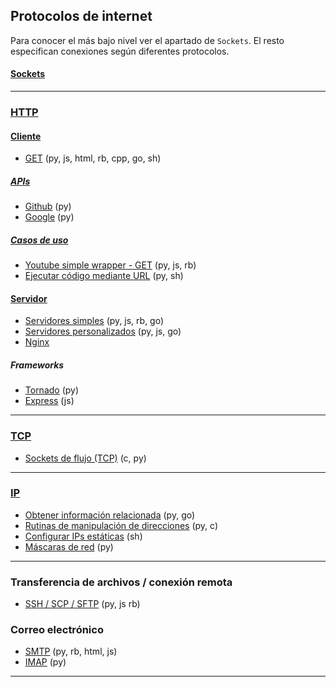 ## Protocolos de internet
Para conocer el más bajo nivel ver el apartado de `Sockets`. El resto especifican conexiones según diferentes protocolos.

#### [Sockets](https://github.com/mondeja/fullstack/tree/master/backend/src/012-protocolos_red/sockets)

_________________________________

### [HTTP](https://github.com/mondeja/fullstack/tree/master/backend/src/012-protocolos_red/HTTP)
#### [Cliente](https://github.com/mondeja/fullstack/tree/master/backend/src/012-protocolos_red/HTTP/cliente)
- [GET](https://github.com/mondeja/fullstack/tree/master/backend/src/012-protocolos_red/HTTP/cliente/peticiones/GET) (py, js, html, rb, cpp, go, sh)

##### [APIs](https://github.com/mondeja/fullstack/tree/master/backend/src/012-protocolos_red/HTTP/cliente/apis)
- [Github](https://github.com/mondeja/fullstack/tree/master/backend/src/012-protocolos_red/HTTP/cliente/apis/github) (py)
- [Google](https://github.com/mondeja/fullstack/tree/master/backend/src/012-protocolos_red/HTTP/cliente/apis/google) (py)


##### [Casos de uso](https://github.com/mondeja/fullstack/tree/master/backend/src/012-protocolos_red/HTTP/cliente/ejemplos)
- [Youtube simple wrapper - GET](https://github.com/mondeja/fullstack/tree/master/backend/src/012-protocolos_red/HTTP/cliente/ejemplos/youtube_wrapper) (py, js, rb)
- [Ejecutar código mediante URL](https://github.com/mondeja/fullstack/tree/master/backend/src/012-protocolos_red/HTTP/cliente/ejemplos/exec_code_url) (py, sh)

#### [Servidor](https://github.com/mondeja/fullstack/tree/master/backend/src/012-protocolos_red/HTTP/servidor)
- [Servidores simples](https://github.com/mondeja/fullstack/tree/master/backend/src/012-protocolos_red/HTTP/servidor/) (py, js, rb, go)
- [Servidores personalizados](https://github.com/mondeja/fullstack/tree/master/backend/src/012-protocolos_red/HTTP/servidor/) (py, js, go)
- [Nginx](https://github.com/mondeja/fullstack/tree/master/backend/src/012-protocolos_red/HTTP/servidor/nginx)

##### Frameworks
- [Tornado](https://github.com/mondeja/fullstack/tree/master/backend/src/012-protocolos_red/HTTP/servidor/python/tornado) (py)
- [Express](https://github.com/mondeja/fullstack/tree/master/backend/src/012-protocolos_red/HTTP/servidor/nodejs/express) (js)

___________________________________

### [TCP](https://github.com/mondeja/fullstack/tree/master/backend/src/012-protocolos_red/TCP)
- [Sockets de flujo (TCP)](https://github.com/mondeja/fullstack/tree/master/backend/src/012-protocolos_red/TCP) (c, py)

___________________________________

### [IP](https://github.com/mondeja/fullstack/tree/master/backend/src/012-protocolos_red/TCP)
- [Obtener información relacionada](https://github.com/mondeja/fullstack/tree/master/backend/src/012-protocolos_red/IP/info) (py, go)
- [Rutinas de manipulación de direcciones](https://github.com/mondeja/fullstack/tree/master/backend/src/012-protocolos_red/IP/manipulate) (py, c)
- [Configurar IPs estáticas](https://github.com/mondeja/fullstack/tree/master/backend/src/012-protocolos_red/IP/subnet_masks) (sh)
- [Máscaras de red](https://github.com/mondeja/fullstack/tree/master/backend/src/012-protocolos_red/IP/subnet_masks) (py)


___________________________________

### Transferencia de archivos / conexión remota
- [SSH / SCP / SFTP](https://github.com/mondeja/fullstack/tree/master/backend/src/012-protocolos_red/SSH/SFTP_SCP) (py, js rb)

### Correo electrónico
- [SMTP](https://github.com/mondeja/fullstack/tree/master/backend/src/012-protocolos_red/SMTP/) (py, rb, html, js)
- [IMAP](https://github.com/mondeja/fullstack/tree/master/backend/src/012-protocolos_red/IMAP/) (py)

_________________________________



